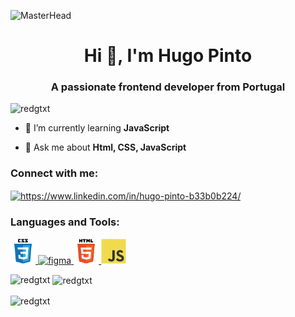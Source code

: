 ![MasterHead](https://media.licdn.com/dms/image/D4D12AQFXUMCI_xZ3EQ/article-cover_image-shrink_423_752/0/1683909809034?e=1704326400&v=beta&t=bWBFPMGGQjcaj5g1lkXgPBv8ZJgbuWqJvGJbv4ulIOY)
<h1 align="center">Hi 👋, I'm Hugo Pinto</h1>
<h3 align="center">A passionate frontend developer from Portugal</h3>




<p align="left"> <img src="https://komarev.com/ghpvc/?username=redgtxt&label=Profile%20views&color=0e75b6&style=flat" alt="redgtxt" /> </p>

- 🌱 I’m currently learning **JavaScript**

- 💬 Ask me about **Html, CSS, JavaScript**

<h3 align="left">Connect with me:</h3>
<p align="left">
<a href="https://linkedin.com/in/https://www.linkedin.com/in/hugo-pinto-b33b0b224/" target="blank"><img align="center" src="https://raw.githubusercontent.com/rahuldkjain/github-profile-readme-generator/master/src/images/icons/Social/linked-in-alt.svg" alt="https://www.linkedin.com/in/hugo-pinto-b33b0b224/" height="30" width="40" /></a>
</p>

<h3 align="left">Languages and Tools:</h3>
<p align="left"> <a href="https://www.w3schools.com/css/" target="_blank" rel="noreferrer"> <img src="https://raw.githubusercontent.com/devicons/devicon/master/icons/css3/css3-original-wordmark.svg" alt="css3" width="40" height="40"/> </a> <a href="https://www.figma.com/" target="_blank" rel="noreferrer"> <img src="https://www.vectorlogo.zone/logos/figma/figma-icon.svg" alt="figma" width="40" height="40"/> </a> <a href="https://www.w3.org/html/" target="_blank" rel="noreferrer"> <img src="https://raw.githubusercontent.com/devicons/devicon/master/icons/html5/html5-original-wordmark.svg" alt="html5" width="40" height="40"/> </a> <a href="https://developer.mozilla.org/en-US/docs/Web/JavaScript" target="_blank" rel="noreferrer"> <img src="https://raw.githubusercontent.com/devicons/devicon/master/icons/javascript/javascript-original.svg" alt="javascript" width="40" height="40"/> </a> </p>

<p><img align="left" src="https://github-readme-stats.vercel.app/api/top-langs?username=redgtxt&show_icons=true&locale=en&layout=compact" alt="redgtxt" /></p>

<p>&nbsp;<img align="center" src="https://github-readme-stats.vercel.app/api?username=redgtxt&show_icons=true&locale=en" alt="redgtxt" /></p>

<p><img align="center" src="https://github-readme-streak-stats.herokuapp.com/?user=redgtxt&" alt="redgtxt" /></p>
